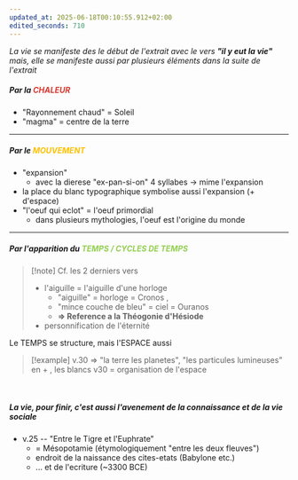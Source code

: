```yaml
---
updated_at: 2025-06-18T00:10:55.912+02:00
edited_seconds: 710
---
```

*La vie se manifeste des le début de l'extrait avec le vers **"il y eut la vie"** mais, elle se manifeste aussi par plusieurs éléments dans la suite de l'extrait* 
##### Par la <font color="#d83931">CHALEUR</font>
- "Rayonnement chaud" = Soleil
- "magma" = centre de la terre
- - -

##### Par le <font color="#ffc000">MOUVEMENT</font>
- "expansion" 
	- avec la dierese "ex-pan-si-on" 4 syllabes ->  mime l'expansion
-  la place du blanc typographique symbolise aussi l'expansion (+ d'espace)
- "l'oeuf qui eclot" = l'oeuf primordial 
	- dans plusieurs mythologies, l'oeuf est l'origine du monde
- - -
##### Par l'apparition du <font color="#92d050">TEMPS / CYCLES DE TEMPS</font>

>[!note] Cf. les 2 derniers vers
>- l'aiguille = l'aiguille d'une horloge 
>	- "aiguille" = horloge = Cronos ,
>	- "mince couche de bleu" = ciel = Ouranos
>	- **=> Reference a la Théogonie d'Hésiode** 
>- personnification de l'éternité

Le TEMPS se structure, mais l'ESPACE aussi
>[!example] v.30 => "la terre  les planetes",  "les particules lumineuses"
>en + , les blancs v30 = organisation de l'espace

<br>

##### La vie, pour finir, c'est aussi l'avenement de la connaissance et de la vie sociale
- v.25 -- "Entre le Tigre et l'Euphrate"
	- = Mésopotamie (étymologiquement "entre les deux fleuves")
	- endroit de la naissance des cites-etats (Babylone etc.)
	- ... et de l'ecriture (~3300 BCE)
